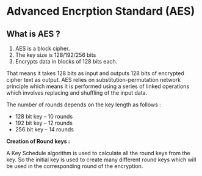 # Advanced Encrption Standard (AES)

## What is AES ?

1. AES is a block cipher.
2. The key size is 128/192/256 bits
3. Encrypts data in blocks of 128 bits each.

That means it takes 128 bits as input and outputs 128 bits of encrypted cipher text as output. AES relies on substitution-permutation network principle which means it is performed using a series of linked operations which involves replacing and shuffling of the input data.

The number of rounds depends on the key length as follows :

- 128 bit key – 10 rounds
- 192 bit key – 12 rounds
- 256 bit key – 14 rounds

**Creation of Round keys :**

A Key Schedule algorithm is used to calculate all the round keys from the key. So the initial key is used to create many different round keys which will be used in the corresponding round of the encryption.

